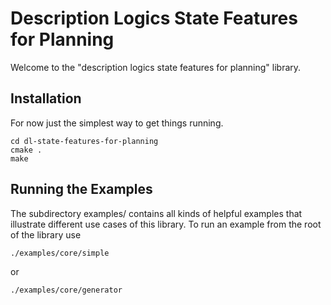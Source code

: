 
# Description Logics State Features for Planning

Welcome to the "description logics state features for planning" library.

## Installation

For now just the simplest way to get things running.

```console
cd dl-state-features-for-planning
cmake .
make
```

## Running the Examples

The subdirectory examples/ contains all kinds of helpful examples that illustrate different use cases of this library. To run an example from the root of the library use

```console
./examples/core/simple
```

or

```console
./examples/core/generator
```